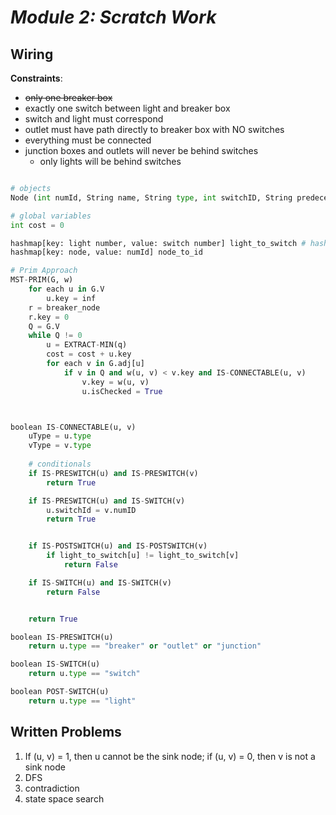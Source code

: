 # ***Module 2: Scratch Work***

## **Wiring**
**Constraints**:
- ~~only one breaker box~~
- exactly one switch between light and breaker box
- switch and light must correspond
- outlet must have path directly to breaker box with NO switches
- everything must be connected
- junction boxes and outlets will never be behind switches
    - only lights will be behind switches

```python

# objects
Node (int numId, String name, String type, int switchID, String predecessor, boolean isChecked)

# global variables
int cost = 0

hashmap[key: light number, value: switch number] light_to_switch # hashmap to map light with switches (if -1; then no switch exists)
hashmap[key: node, value: numId] node_to_id

# Prim Approach
MST-PRIM(G, w)
    for each u in G.V
        u.key = inf
    r = breaker_node
    r.key = 0
    Q = G.V
    while Q != 0
        u = EXTRACT-MIN(q)
        cost = cost + u.key
        for each v in G.adj[u]
            if v in Q and w(u, v) < v.key and IS-CONNECTABLE(u, v)        
                v.key = w(u, v)
                u.isChecked = True



boolean IS-CONNECTABLE(u, v)
    uType = u.type
    vType = v.type
    
    # conditionals
    if IS-PRESWITCH(u) and IS-PRESWITCH(v)
        return True

    if IS-PRESWITCH(u) and IS-SWITCH(v)
        u.switchId = v.numID
        return True


    if IS-POSTSWITCH(u) and IS-POSTSWITCH(v)
        if light_to_switch[u] != light_to_switch[v]
            return False

    if IS-SWITCH(u) and IS-SWITCH(v)
        return False


    return True

boolean IS-PRESWITCH(u)
    return u.type == "breaker" or "outlet" or "junction"

boolean IS-SWITCH(u)
    return u.type == "switch"

boolean POST-SWITCH(u)
    return u.type == "light"

```

## **Written Problems**

1. If (u, v) = 1, then u cannot be the sink node; if (u, v) = 0, then v is not a sink node
2. DFS
3. contradiction
4. state space search
